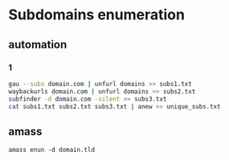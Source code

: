 # Subdomains enumeration
## automation
### 1
```bash
gau --subs domain.com | unfurl domains >> subs1.txt
waybackurls domain.com | unfurl domains >> subs2.txt
subfinder -d domain.com -silent >> subs3.txt
cat subs1.txt subs2.txt subs3.txt | anew >> unique_subs.txt
```
## amass
`amass enun -d domain.tld`